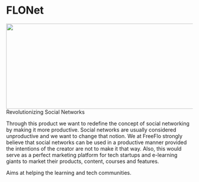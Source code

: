 # FLONet

<img src="img/flonet-hori.jpeg" height="230" width="800">
Revolutionizing Social Networks<br>

Through this product we want to redefine the concept of social networking by making it more productive. Social networks are usually considered unproductive and we want to change that notion. We at FreeFlo strongly believe that social networks can be used in a productive manner provided the intentions of the creator are not to make it that way. Also, this would serve as a perfect marketing platform for tech startups and e-learning giants to market their products, content, courses and features. <br>

Aims at helping the learning and tech communities.
